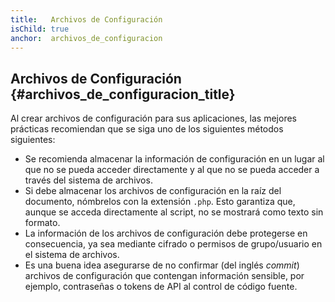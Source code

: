```yaml
---
title:   Archivos de Configuración
isChild: true
anchor:  archivos_de_configuracion
---
```


## Archivos de Configuración {#archivos_de_configuracion_title}

Al crear archivos de configuración para sus aplicaciones, las mejores prácticas recomiendan que se siga uno de los siguientes métodos
siguientes:

- Se recomienda almacenar la información de configuración en un lugar al que no se pueda acceder directamente
y al que no se pueda acceder a través del sistema de archivos.
- Si debe almacenar los archivos de configuración en la raíz del documento, nómbrelos con la extensión `.php`. Esto garantiza que,
aunque se acceda directamente al script, no se mostrará como texto sin formato.
- La información de los archivos de configuración debe protegerse en consecuencia, ya sea mediante cifrado o permisos de grupo/usuario en el sistema de archivos.
- Es una buena idea asegurarse de no confirmar (del inglés _commit_) archivos de configuración que contengan información sensible, por ejemplo, contraseñas o tokens de API al control de código fuente.
